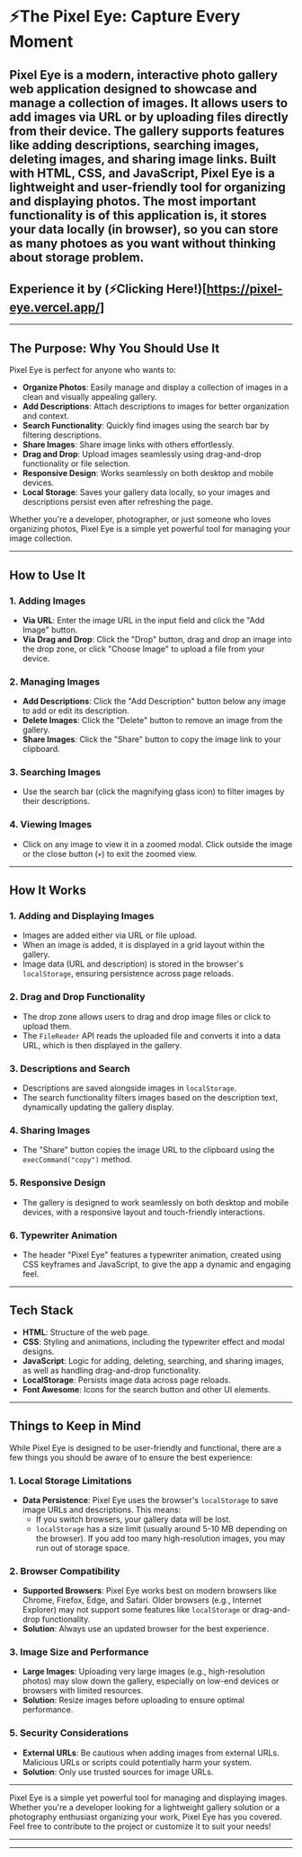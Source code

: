 # ⚡The Pixel Eye: Capture Every Moment

Pixel Eye is a modern, interactive photo gallery web application designed to showcase and manage a collection of images. It allows users to add images via URL or by uploading files directly from their device. The gallery supports features like adding descriptions, searching images, deleting images, and sharing image links. Built with HTML, CSS, and JavaScript, Pixel Eye is a lightweight and user-friendly tool for organizing and displaying photos. The most important functionality is of this application is, it stores your data locally (in browser), so you can store as many photoes as you want without thinking about storage problem. 
---
## **Experience it by (⚡Clicking Here!)[https://pixel-eye.vercel.app/]**

---

## **The Purpose: Why You Should Use It**

Pixel Eye is perfect for anyone who wants to:
- **Organize Photos**: Easily manage and display a collection of images in a clean and visually appealing gallery.
- **Add Descriptions**: Attach descriptions to images for better organization and context.
- **Search Functionality**: Quickly find images using the search bar by filtering descriptions.
- **Share Images**: Share image links with others effortlessly.
- **Drag and Drop**: Upload images seamlessly using drag-and-drop functionality or file selection.
- **Responsive Design**: Works seamlessly on both desktop and mobile devices.
- **Local Storage**: Saves your gallery data locally, so your images and descriptions persist even after refreshing the page.

Whether you're a developer, photographer, or just someone who loves organizing photos, Pixel Eye is a simple yet powerful tool for managing your image collection.

---

## **How to Use It**

### **1. Adding Images**
- **Via URL**: Enter the image URL in the input field and click the "Add Image" button.
- **Via Drag and Drop**: Click the "Drop" button, drag and drop an image into the drop zone, or click "Choose Image" to upload a file from your device.

### **2. Managing Images**
- **Add Descriptions**: Click the "Add Description" button below any image to add or edit its description.
- **Delete Images**: Click the "Delete" button to remove an image from the gallery.
- **Share Images**: Click the "Share" button to copy the image link to your clipboard.

### **3. Searching Images**
- Use the search bar (click the magnifying glass icon) to filter images by their descriptions.

### **4. Viewing Images**
- Click on any image to view it in a zoomed modal. Click outside the image or the close button (`×`) to exit the zoomed view.

---

## **How It Works**

### **1. Adding and Displaying Images**
- Images are added either via URL or file upload.
- When an image is added, it is displayed in a grid layout within the gallery.
- Image data (URL and description) is stored in the browser's `localStorage`, ensuring persistence across page reloads.

### **2. Drag and Drop Functionality**
- The drop zone allows users to drag and drop image files or click to upload them.
- The `FileReader` API reads the uploaded file and converts it into a data URL, which is then displayed in the gallery.

### **3. Descriptions and Search**
- Descriptions are saved alongside images in `localStorage`.
- The search functionality filters images based on the description text, dynamically updating the gallery display.

### **4. Sharing Images**
- The "Share" button copies the image URL to the clipboard using the `execCommand("copy")` method.

### **5. Responsive Design**
- The gallery is designed to work seamlessly on both desktop and mobile devices, with a responsive layout and touch-friendly interactions.

### **6. Typewriter Animation**
- The header "Pixel Eye" features a typewriter animation, created using CSS keyframes and JavaScript, to give the app a dynamic and engaging feel.

---

## **Tech Stack**
- **HTML**: Structure of the web page.
- **CSS**: Styling and animations, including the typewriter effect and modal designs.
- **JavaScript**: Logic for adding, deleting, searching, and sharing images, as well as handling drag-and-drop functionality.
- **LocalStorage**: Persists image data across page reloads.
- **Font Awesome**: Icons for the search button and other UI elements.

---

## **Things to Keep in Mind**

While Pixel Eye is designed to be user-friendly and functional, there are a few things you should be aware of to ensure the best experience:

### **1. Local Storage Limitations**
- **Data Persistence**: Pixel Eye uses the browser's `localStorage` to save image URLs and descriptions. This means:
  - If you switch browsers, your gallery data will be lost.
  - `localStorage` has a size limit (usually around 5-10 MB depending on the browser). If you add too many high-resolution images, you may run out of storage space.

### **2. Browser Compatibility**
- **Supported Browsers**: Pixel Eye works best on modern browsers like Chrome, Firefox, Edge, and Safari. Older browsers (e.g., Internet Explorer) may not support some features like `localStorage` or drag-and-drop functionality.
- **Solution**: Always use an updated browser for the best experience.

### **3. Image Size and Performance**
- **Large Images**: Uploading very large images (e.g., high-resolution photos) may slow down the gallery, especially on low-end devices or browsers with limited resources.
- **Solution**: Resize images before uploading to ensure optimal performance.

### **5. Security Considerations**
- **External URLs**: Be cautious when adding images from external URLs. Malicious URLs or scripts could potentially harm your system.
- **Solution**: Only use trusted sources for image URLs.

--- 

Pixel Eye is a simple yet powerful tool for managing and displaying images. Whether you're a developer looking for a lightweight gallery solution or a photography enthusiast organizing your work, Pixel Eye has you covered. Feel free to contribute to the project or customize it to suit your needs!

--- 
---
